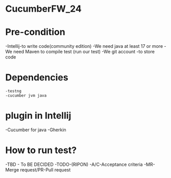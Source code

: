 # CucumberFW_24
# Pre-condition 
-Intellij-to write code(community edition)
-We need java at least 17 or more 
-We need Maven to compile test (run our test)
-We git account -to store code
# Dependencies
    -testng
    -cucumber jvm java
# plugin in Intellij
  -Cucumber for java
  -Gherkin

# How to run test?
-TBD - To BE DECIDED
-TODO-(RIPON)
-A/C-Acceptance criteria
-MR-Merge request/PR-Pull request 